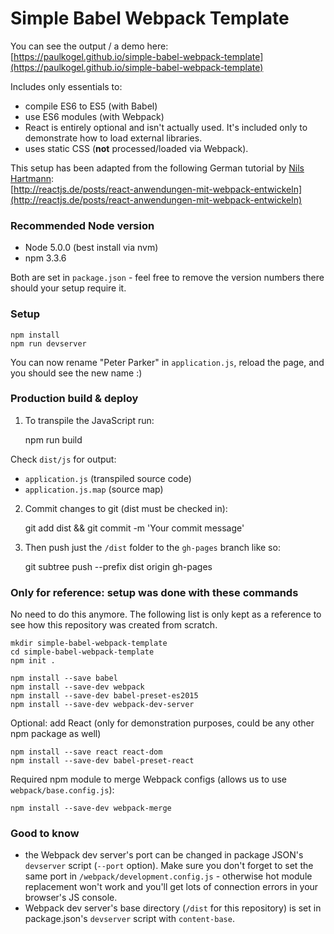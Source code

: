 # Simple Babel Webpack Template

You can see the output / a demo here:  
[https://paulkogel.github.io/simple-babel-webpack-template](https://paulkogel.github.io/simple-babel-webpack-template)

Includes only essentials to:
+ compile ES6 to ES5 (with Babel)
+ use ES6 modules (with Webpack)
+ React is entirely optional and isn't actually used. It's included only to demonstrate how to load external libraries.
+ uses static CSS (**not** processed/loaded via Webpack).

This setup has been adapted from the following German tutorial by [Nils Hartmann](https://twitter.com/nilshartmann):  
[http://reactjs.de/posts/react-anwendungen-mit-webpack-entwickeln](http://reactjs.de/posts/react-anwendungen-mit-webpack-entwickeln)

### Recommended Node version
+ Node 5.0.0 (best install via nvm)
+ npm 3.3.6

Both are set in `package.json` - feel free to remove the version numbers there should your setup require it.

### Setup

    npm install
    npm run devserver

You can now rename "Peter Parker" in `application.js`, reload the page, and you should see the new name :)

### Production build & deploy

1. To transpile the JavaScript run:

    npm run build

Check `dist/js` for output:
+ `application.js` (transpiled source code)
+ `application.js.map` (source map)

2. Commit changes to git (dist must be checked in):

    git add dist && git commit -m 'Your commit message'

3. Then push just the `/dist` folder to the `gh-pages` branch like so:

    git subtree push --prefix dist origin gh-pages

### Only for reference: setup was done with these commands

No need to do this anymore. The following list is only kept as a reference to see how this repository was created from scratch.

    mkdir simple-babel-webpack-template
    cd simple-babel-webpack-template
    npm init .

    npm install --save babel
    npm install --save-dev webpack
    npm install --save-dev babel-preset-es2015
    npm install --save-dev webpack-dev-server

Optional: add React (only for demonstration purposes, could be any other npm package as well)

    npm install --save react react-dom
    npm install --save-dev babel-preset-react

Required npm module to merge Webpack configs (allows us to use `webpack/base.config.js`):

    npm install --save-dev webpack-merge

### Good to know
+ the Webpack dev server's port can be changed in package JSON's `devserver` script (`--port` option). Make sure you don't forget to set the same port in `/webpack/development.config.js` - otherwise hot module replacement won't work and you'll get lots of connection errors in your browser's JS console.
+ Webpack dev server's base directory (`/dist` for this repository) is set in package.json's `devserver` script with `content-base`.

